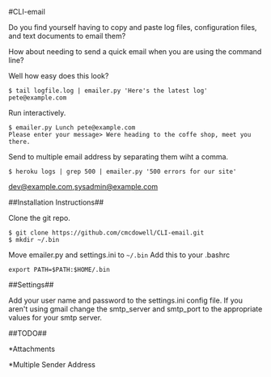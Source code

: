 #CLI-email  

Do you find yourself having to copy and paste log files, configuration files,
and text documents to email them?  
  
How about needing to send a quick email when you are using the command line?  
  
Well how easy does this look?  
  
    $ tail logfile.log | emailer.py 'Here's the latest log' pete@example.com

Run interactively.

    $ emailer.py Lunch pete@example.com
    Please enter your message> Were heading to the coffe shop, meet you there.

Send to multiple email address by separating them wiht a comma.

    $ heroku logs | grep 500 | emailer.py '500 errors for our site'
dev@example.com,sysadmin@example.com

##Installation Instructions##

Clone the git repo.

    $ git clone https://github.com/cmcdowell/CLI-email.git
    $ mkdir ~/.bin

Move emailer.py and settings.ini to `~/.bin`
Add this to your .bashrc

    export PATH=$PATH:$HOME/.bin

##Settings##

Add your user name and password to the settings.ini config file. If you aren't
using gmail change the smtp_server and smtp_port to the appropriate values for
your smtp server.

##TODO##

*Attachments  

*Multiple Sender Address
